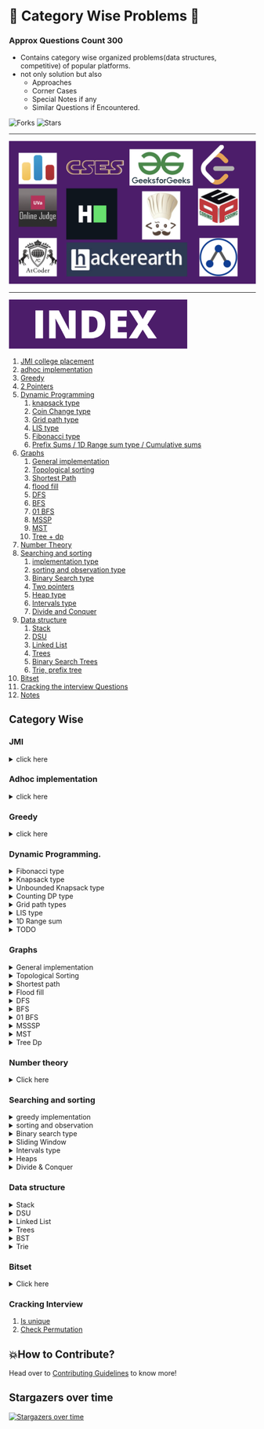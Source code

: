 # 🏅 Category Wise Problems 🎯

### Approx Questions Count **300**

- Contains category wise organized problems(data structures, competitive) of popular platforms.
- not only solution but also
  - Approaches
  - Corner Cases
  - Special Notes if any
  - Similar Questions if Encountered.

![Forks](https://img.shields.io/github/forks/mayankdutta/category-wise-problems?style=for-the-badge)
![Stars](https://img.shields.io/github/stars/mayankdutta/category-wise-problems?color=gold&style=for-the-badge)

<hr>
<img alt="OJ" src="assets/OJ.png">
<hr>

<img alt="OJ" src="assets/index.png" height="100">

1. [JMI college placement](#jmi)
2. [adhoc implementation](#adhoc-implementation)
3. [Greedy](#greedy)
4. [2 Pointers](#two-pointers)
5. [Dynamic Programming](#dynamic-programming)
   1. [knapsack type](#dynamic-programming)
   2. [Coin Change type](#dynamic-programming)
   3. [Grid path type](#dynamic-programming)
   4. [LIS type](#dynamic-programming)
   5. [Fibonacci type](#dynamic-programming)
   6. [Prefix Sums / 1D Range sum type / Cumulative sums](#dynamic-programming)
6. [Graphs](#graphs)
   1. [General implementation](#graphs)
   2. [Topological sorting](#graphs)
   3. [Shortest Path](#graphs)
   4. [flood fill](#graphs)
   5. [DFS](#graphs)
   6. [BFS](#graphs)
   7. [01 BFS](#graphs)
   8. [MSSP](#graphs)
   9. [MST](#graphs)
   10. [Tree + dp](#graphs)
7. [Number Theory](#number-theory)
8. [Searching and sorting](#searching-and-sorting)
   1. [implementation type](#searching-and-sorting)
   2. [sorting and observation type](#searching-and-sorting)
   3. [Binary Search type](#searching-and-sorting)
   4. [Two pointers](#searching-and-sorting)
   5. [Heap type](#searching-and-sorting)
   6. [Intervals type](#searching-and-sorting)
   7. [Divide and Conquer](#searching-and-sorting)
9. [Data structure](#data-structure)
   1. [Stack](#data-structure)
   2. [DSU](#data-structure)
   3. [Linked List](#data-structure)
   4. [Trees](#data-structure)
   5. [Binary Search Trees](#data-structure)
   6. [Trie, prefix tree](#data-structure)
10. [Bitset](#bitset)
11. [Cracking the interview Questions ](#cracking-interview)
12. [Notes](/notes)

## Category Wise

### JMI

<details>
<summary> click here </summary>

1. [company data 2020](/JMI_on_campus/List_Of_Companies_2021.md)
1. [company data 2021](/JMI_on_campus/List_Of_Companies_2022.md)
1. [Sapient](/JMI_on_campus/sapient.md)
1. [Delhivery](/JMI_on_campus/delhivery/)
1. [Infoedge](/JMI_on_campus/infoedge/)
1. [JTG\_](/JMI_on_campus/JTG/)
1. [Innovacer](/JMI_on_campus/Innovaccer_off_campus.md)
1. [Optum](/JMI_on_campus/optum.md)
1. [Accenture](/JMI_on_campus/accenture)
1. [Wiley Mthree](/JMI_on_campus/Wiley_mthree)
1. [Mobikwik](/JMI_on_campus/mobikwik/)
1. [Samsung](/JMI_on_campus/samsung/)

</details>

### Adhoc implementation

<details>
<summary> click here </summary>

1. [Caesar Cipher](/Atcoder/implementation/caesar_cipher.md)
1. [Polycarp and String Transformation](/Codeforces/implementation/polycarp_and_string_transformation.md)
1. [Vitamins](/Codeforces/implementation/vitamins.md)
1. [Divide and print](/pepcoding/implementation/divide_print.md)
1. [Gas station](/LeetCode/implementation/gas_station.md)
1. [majority element](/LeetCode/implementation/majority_element.md#moore)
1. [majority element 2](/LeetCode/implementation/majority_element2.md#moore)
1. [move zeros](/LeetCode/implementation/move_zeros.md)
1. [sort integers by power](/LeetCode/implementation/sort_integers_power.md)
1. [Kill the Monsters](/Codeforces/implementation/kill_the_monsters.md)
1. [Partition String ](/binary_search/implementation/partition_string.md)
1. [valid palindrome II](/LeetCode/implementation/valid_palindrome2.md)
1. [Collision 2](/Atcoder/implementation/collisions2.md)
1. [Moves on Binary Tree ](/Atcoder/implementation/moves_binary_tree.md)

</details>

### Greedy

<details>
<summary> click here </summary>

1. [Best time to sell the stock](/LeetCode/dp/best_time_to_sell_stock.md)

</details>

### Dynamic Programming.

<details>
<summary> Fibonacci type </summary>

1. [Typical Stairs](/Atcoder/dp/typicalStairs.md)
1. [Boredom](/Codeforces/dp/boredom.md)
1. [Constanze's Machine](/Codeforces/dp/Constanze_Machine.md)
1. [Basketball](Codeforces/dp/basketball.md)
1. [Domino and Tromino Tiling](/LeetCode/dp/domino.md)
1. [House robber](/LeetCode/dp/house_robber.md)
1. [Delete and earn](/LeetCode/dp/delete_and_earn.md)
1. [Min Cost Climbing Stairs](/LeetCode/dp/min_cost_climbing.md)
1. [Arithmetic Slices ](/LeetCode/dp/arithmetic_slices.md#dp)
1. [Unique BST](/LeetCode/bst/unique_bst.md#dp)
1. [Number of people aware of secrets](/LeetCode/dp/number_people_aware.md)

</details>

<details>
<summary> Knapsack type </summary>

1. [Two Sets 2](/CSES/dp/two_sets2.md)
1. [Book Shop](/CSES/dp/book_shop.md)
1. [money sums](/CSES/dp/money_sums.md)
1. [dividing coins](/uva/dp/dividing_coins.md)
1. [divisible group sums](/uva/dp/divisible_group_sums.md)
1. [wedding shopping](/uva/dp/wedding_shopping.md)
1. [sum of different Primes](/uva/dp/sum_of_different_primes.md)
1. [hoof paper scissor](/USACO/dp/hoof_paper_scissor.md)
1. [maximum score from performing multiplication operations](/LeetCode/dp/max_score_performing_multiple.md)
1. [Divide the array in K segments such that the sum of minimums is maximized](/GeeksForGeeks/dp/divide_array_k_subsegements.md)
1. [Best Time to Buy and Sell Stock IV](/LeetCode/dp/best_time_to_buy_sell_stock4.md)
1. [Best Time to Buy and Sell Stock with Cooldown](/LeetCode/dp/best_time_to_buy_sell_cooldown.md)
1. [Best Time to Buy and Sell Stock with Transaction Fee](/LeetCode/dp/best_time_to_buy_sell_fee.md)
1. [Longest Palindromic Subsequence](/LeetCode/dp/longest_palindromic_subseq.md)
1. [Last Stone Weight II ](/LeetCode/dp/last_stone_weight2.md)

</details>

<details>
<summary>Unbounded Knapsack type</summary>

1. [Coin change](/LeetCode/dp/coin_change.md)
1. [Coin change 2](/LeetCode/dp/coin_change2.md)
1. [Knapsack with duplicate Items](/GeeksForGeeks/dp/knapsack_with_duplicate.md)
1. [Removing Digits](/CSES/dp/removing_digits.md)
1. [Minimizing coins](/LeetCode/dp/minimizing_coins.md)
1. [Combination sum 4](/LeetCode/dp/combination_sum4.md)
1. [Dollars](/uva/dp/dollars.md)
1. [Fruit Feast](/USACO/dp/fruit_feast.md)
1. [Minimum Difficulty of a Job Schedule](/LeetCode/dp/min_difficulty_job_schedule.md)
1. [Number of Dice Rolls With Target Sum](/LeetCode/dp/dice_rolls_target_sum.md)

</details>

<details>
<summary> Counting DP type </summary>

1. [Coin change 2](/LeetCode/dp/coin_change2.md)
1. [Decode Ways](/LeetCode/dp/decode_ways.md)

</details>

<details>
<summary> Grid path types </summary>

1. [edit distance](/CSES/dp/book_shop.md)
1. [grid paths](/CSES/dp/grid_paths.md)
1. [LCS](/LeetCode/dp/lcs.md)
1. [Maximal square](/LeetCode/dp/maximal_square.md)
1. [Unique Paths](/LeetCode/dp/unique_paths.md#unique-paths-1)
1. [Unique Paths 2](/LeetCode/dp/unique_paths.md#unique-paths-2)
1. [Minimum Path sum](/LeetCode/dp/min_path_sum.md)
1. [Minimum Falling Path Sum](/LeetCode/dp/min_falling_path_sum.md)
1. [Maximum Length of Repeated Subarray ](/LeetCode/dp/max_subarray_two_array.md)
1. [Champagne Tower ](/LeetCode/dp/champagne_tower.md)

</details>

<details>
<summary> LIS type </summary>

1. [what goes up](/uva/dp/what_goes_up.md)
2. [Kth increasing](/LeetCode/lis/k_increasing.md)
3. [Word Break](/LeetCode/dp/word_break.md)

</details>

<details>
<summary> 1D Range sum </summary>

1. [Maximum Absolute Sum of Any Subarray ](/LeetCode/dp/max_abs_sum.md)
1. [Maximum Product Subarray](/LeetCode/dp/max_product_subarray.md)
1. [Maximum Sum Circular Subarray](/LeetCode/dp/)
1. [Number of Smooth Descent Periods of a Stock](/LeetCode/dp/smooth_descent.md)
1. [Blackboard GCD](/Atcoder/prefix/blackboard_gcd.md)
1. [Make Power of 2](/Codeforces/prefix/make_power_of_two.md)
1. [Subsequence Summing to 7](/USACO/prefix_sums/subs_summing_to_sevens.md)
1. [Good Days to Rob the Bank](/LeetCode/prefix/good_days_rob_bank.md)
1. [And it's non-zero](/Codeforces/prefix/and_its_nonzero.md)
1. [Contiguous array](/LeetCode/prefix/contiguous_array.md)
1. [Tsundoku](/Atcoder/prefix/tsundoku.md)
1. [Intervals Between Identical Elements](/LeetCode/prefix/intervals_identical_elements.md)
1. [Maximum Sum of Two Non-Overlapping Subarrays](/LeetCode/prefix/subarrays_odd_sum.md)
1. [Reducing dishes](/LeetCode/dp/reducing_dishes.md)
1. [Best time to Buy and sell stocks](/LeetCode/prefix/best_time_to_buy_sell_stock.md#prefix-sums)
1. [Make Sum Divisible by P ](/LeetCode/prefix/make_sum_divisible.md)
1. [Arithmetic Slices ](/LeetCode/dp/arithmetic_slices.md#dp-with-state-compression)
1. [Count of Subarrays having sum equal to its length ](/GeeksForGeeks/prefix/subarrays_sum_equals_length.md)
1. [Number of Subarrays having absolute sum greater than K ](/GeeksForGeeks/prefix/subarrays_sum_greater.md)
1. [Trapping Rain water](/LeetCode/stack/trapping_rain_water.md)

</details>

<details>
<summary> TODO </summary>

1. [AAB](/Atcoder/dp/aab.md)
2. [Cooking](/Atcoder/dp/cooking.md)
3. [FG operation](/Atcoder/dp/fg_operation.md)
4. [Shipping Center](/Atcoder/dp/shipping_center.md)
5. [Strange Lunchbox](/Atcoder/dp/aab.md)

</details>

### Graphs

<details>
<summary>General implementation</summary>

1. [Detonate the maximum bombs](/LeetCode/graph/detonate_maximum_bomb.md)
1. [Replace the numbers](/Codeforces/graphs/replace_the_numbers.md)
1. [Moo Cast](/USACO/graph/moocast.md)

</details>

<details>
<summary>Topological Sorting</summary>

1. [Course schedule](/CSES/graphs/course_schedule.md)
1. [Game routes](/CSES/graphs/game_routes.md)
1. [Longest flight route](/CSES/graphs/longest_flight_route.md)
1. [Parallel course 3](/LeetCode/graph/parallel_courses_3.md)
1. [Restricted permutation](/Atcoder/graph/Restricted_Permutation.md)
1. [Longest Path ](/Atcoder/dp_series.md)
1. [Gardner and trees](/Codeforces/graphs/gardner_and_tree.md)
1. [Minimum height tree](/LeetCode/graph/minimum_height_tree.md)
1. [Find All Possible Recipes from Given Supplies](/LeetCode/graph/recipes_supplies.md)

</details>

<details>
<summary>Shortest path</summary>

1. [Flight discount](/CSES/graphs/flight_discount.md)
1. [Investigation](/CSES/graphs/investigation.md)
1. [Djikstra](/Codeforces/graphs/djikstra.md)
1. [Network delay time](/LeetCode/graph/network_delay_time.md)
1. [Puzzle on Graph](/Atcoder/graph/8-Puzzle-on-Graph.md)
1. [Swim in the rising water](LeetCode/graph/swim_in_rising_water.md#shortest-path)

</details>

<details>
<summary>Flood fill</summary>

1. [Making a Large Island](/LeetCode/graph/making_a_large_island.md)
2. [Number of islands](/LeetCode/graph/number_of_islands.md)

</details>

<details>
<summary>DFS</summary>

1. [Round Trip](/CSES/graphs/round_trip.md)
2. [Kings Path](/Codeforces/graphs/kings_path.md)
3. [Neighbours](/Atcoder/graph/neighbours.md)
4. [Keys and Rooms](/LeetCode/graph/keys_and_rooms.md#dfs)

</details>

<details>
<summary>BFS</summary>

1. [Graph Girth](/CSES/graphs/graph_girth.md)
2. [Word Ladder](/LeetCode/graph/word_ladder.md)
3. [Making a large island](/LeetCode/dsu/making_large_island.md#bfs)
4. [Swim in the Rising Water](LeetCode/graph/swim_in_rising_water.md#binary-search-on-the-answer)
5. [Multiply and Rotate](/Atcoder/graph/multiply_rotate.md)
6. [Keys and Rooms](/LeetCode/graph/keys_and_rooms.md#bfs)

</details>

<details>
<summary>01 BFS</summary>

1. [Wizard in maze](/Atcoder/graph/wizard_in_maze.md)

</details>

<details>
<summary>MSSSP</summary>

1. [01 Matrix](/LeetCode/graph/01matrix.md)
2. [Shortest distance to a character](/LeetCode/graph/shortest_distance_character.md#multisource-bfs)

</details>

<details>
<summary>MST</summary>

1. [3-types](/hackerearth/README.md)
2. [Minimum Cost to Connect Path](/LeetCode/graph/min_cost_to_connect_path.md)

</details>

<details>
<summary>Tree Dp</summary>

1. [Number of Nodes in the Sub-Tree With the Same Label](/LeetCode/trees/nodes_subtree_same_label.md)

</details>

### Number theory

<details>
<summary>Click here</summary>

1. [Amusement park](/Atcoder/maths_greedy/amusement_park.md)
1. [Divisor counts](/Codeforces/number_theory/divisor_count.md)
1. [Pairs of Songs With Total Durations Divisible by 60](/LeetCode/number_theory/pairs_divisible_by_60.md)
1. [Max GCD Pair](/codestudio/number_theory/max_gcd_pair.md)
1. [Make it Equal](/LeetCode/number_theory/smallest_integer_divisibe_k.md)
1. [Count Nice Pairs in an Array](/LeetCode/number_theory/nice_pairs.md)
1. [Robbery](/pepcoding/number_theory/robbery.md)
1. [Max GCD 2](/Atcoder/number_theory/max_gcd2.md)
1. [Multiple length](/codestudio/number_theory/multiple_length.md)

</details>

### Searching and sorting

<details>
<summary>greedy implementation</summary>

1. [Shortest distance to a character](/LeetCode/graph/shortest_distance_character.md#searching-sorting)
1. [Construct Smallest Number From DI String](/LeetCode/greedy/construct_DI_smallest.md)
1. [DI String Match](/LeetCode/greedy/DI_string_match.md)

</details>

<details>
<summary>sorting and observation</summary>

1. [Linear approximation](/Atcoder/searching_sorting/linear_approx.md)
2. [LR Insertion](/Atcoder/linkedList/LR_insertion.md#list-implementation)

</details>

<details>
<summary>Binary search type</summary>

1. [Binary Search](/LeetCode/binary_search/binary_search.md)
1. [Binary search in sorted rotated array](/LeetCode/binary_search/search_sorted_rotated.md)
1. [Apartments](/CSES/searching_and_sorting/apartments.md)
1. [Subarray sums 2](/CSES/searching_and_sorting/subarray_sums_2.md)
1. [Binary search in sorted array](/LeetCode/binary_search/binary_search_in_sorted_array.md)
1. [Koko eating bananas](LeetCode/binary_search/koko_eating_bananas.md)
1. [swim in the rising water](LeetCode/graph/swim_in_rising_water.md#binary-search-on-the-answer)
1. [count the words after adding a letter](/LeetCode/binary_search/count_words_after_adding_letter.md#binary-search)

</details>

<details>
<summary>Sliding Window</summary>

1. [Contains Duplicate II](/LeetCode/2p/contains_duplicate.md#contains-duplicate-2)
1. [maximum consecutive one's](/LeetCode/2p/maxConsecutiveOne.md)
1. [Minimum Operations to Reduce X to Zero](/LeetCode/2p/min_operation_x_to_zero.md)
1. [Longest X](/Atcoder/2p/longestX.md)
1. [Subarrays with k different Integers](/LeetCode/2p/subarrays_with_k_different_integers.md)
1. [Number of Substrings Containing All Three Characters](/LeetCode/2p/containing_all_three.md)
1. [Binary Subarrays with sum](/LeetCode/2p/binary_subarray_with_sum.md)
1. [Minimum Swaps to Group All 1's Together II](/LeetCode/2p/min_swaps.md)
1. [Find All Anagrams in a String ](/LeetCode/2p/find_all_anagrams.md)
1. [Permutation in String](/LeetCode/2p/permutation_in_string.md)
1. [Total Appeal of A String](/LeetCode/2p/total_appeal_string.md)
1. [Count Unique Characters of All Substrings of a Given String](/LeetCode/2p/count_unique_character.md)
1. [Sliding window Maximum](/LeetCode/2p/sliding_window_maximum.md)
1. [Geekland colosseum](/GeeksForGeeks/prefix/geekland_colosseum.md)
1. [Maximum sum of two non-overlapping subarrays of a given size](/CodeStudio/prefix/max_sum_non_overlapping_subarray.md)

</details>

<details>
<summary>Intervals type</summary>

1. [Non Overlapping Subintervals](/LeetCode/greedy/non_overlapping_intervals.md)
1. [Merge intervals](/LeetCode/greedy/merge_intervals.md)
1. [Car pooling](/LeetCode/greedy/car_pooling.md)
1. [Permutation in String](/LeetCode/greedy/min_arrows_burst_balloons.md)
1. [My Calendar I](/LeetCode/greedy/my_calendar1.md)

</details>

<details>
<summary>Heaps</summary>

1. [Top k frequent words](/LeetCode/heaps/top_k_words.md)
1. [Kth Largest Element in an Array](/LeetCode/heaps/kth_largest_element.md)
1. [Top K Frequent Elements ](/LeetCode/heaps/top_k_elements.md)
1. [Last Stone Weight](/LeetCode/heaps/last_stone_weight.md)
1. [K Closest Points to Origin](/LeetCode/heaps/k_closest_point.md)
1. [Furthest Building You Can Reach](/LeetCode/heaps/furthest_point_reachable.md)
1. [Geekland colosseum](/GeeksForGeeks/prefix/geekland_colosseum.md)
1. [Potions](/Codeforces/greedy/potions.md)
1. [Minimum Number of Refueling Stops](/LeetCode/heaps/min_number_refueling.md)
1. [Find Median from Data Stream ](/LeetCode/heaps/find_median_data_stream.md), todo

</details>

<details>
<summary>Divide & Conquer</summary>

1. [Thanos sort](/Codeforces/divide_and_conquer/thanos_sort.md)

</details>

### Data structure

<details>
<summary>Stack</summary>

1. [Longest valid paranthesis](/LeetCode/stack/longest_valid_paranthesis.md)
1. [Asteroid Collision](/LeetCode/stack/asteroid_collission.md)
1. [Sliding window Maximum](/LeetCode/2p/sliding_window_maximum.md#monotonic-deque)
1. [132 Pattern](/LeetCode/stack/132_pattern.md)
1. [asteroid collission](/LeetCode/stack/asteroid_collission.md)
1. [largest area histogram](/LeetCode/stack/largest_area_histogram.md)
1. [Next greater element](/LeetCode/stack/next_greater_element.md)
1. [Remove duplicate letters](/LeetCode/stack/remove_duplicate_letters.md)
1. [Remove K digits](/LeetCode/stack/remove_k_digits.md)
1. [First negative integer in every window of size k ](/GeeksForGeeks/stack/negative_in_window.md)

</details>

<details>
<summary>DSU</summary>

1. [Little Alawn's Puzzle](/Codeforces/dsu/little_alwan_puzzle.md)
2. [Graph destruction](/Atcoder/dsu/graphDestruction.md)
3. [Accounts Merge](/LeetCode/dsu/accounts_merge.md)
4. [Neighbours](/Atcoder/graph/neighbours.md)
5. [Largest Component Size by Common Factor](/LeetCode/dsu/largest_component_common_factor.md)
6. [Making a large island](/LeetCode/dsu/making_large_island.md#dsu)
7. [Most Stones Removed with Same Row or Column ](/LeetCode/graph/remove_stones_same_row_col.md)
8. [smallest string with swaps](/LeetCode/dsu/smallest_string_with_swap.md)

</details>

<details>
<summary>Linked List</summary>

1. [Add two numbers](/LeetCode/linkedList/add_two_numbers.md)
1. [Delete node in linked list](/LeetCode/linkedList/delete_node_in_linked_list.md)
1. [Intersection of two linked list](/LeetCode/linkedList/intersection_of_two_LL.md)
1. [Linked list cycle](/LeetCode/linkedList/LLcycle.md)
1. [Middle of the linked list](/LeetCode/linkedList/middle_of_the_linked_list.md)
1. [Reverse linked list](/LeetCode/linkedList/reverse_ll.md)
1. [Odd Even Linked List](/LeetCode/linkedList/odd_even_linkedlist.md)
1. [Palindrome linked list](/LeetCode/linkedList/palindrome.md)
1. [Merge two sorted arrays](/LeetCode/linkedList/merge_two_sorted_list.md)
1. [Sort List](https://leetcode.com/problems/sort-list/)
1. [Merge k sorted list](/LeetCode/linkedList/merge_k_sorted_list.md)
1. [LR Insertion](/Atcoder/linkedList/LR_insertion.md#doubly-linked-list-implementation)
1. [Copy List with Random Pointer](/LeetCode/linkedList/copy_ll_random.md)
1. [LRU cache](/LeetCode/linkedList/LRU.md)

</details>

<details>
<summary>Trees</summary>

1. [Pre-order Traversal](/LeetCode/trees/preorder.md)
1. [In-order Traversal](/LeetCode/trees/inorder.md)
1. [Post-order Traversal](/LeetCode/trees/postorder.md)
1. [Level order](/LeetCode/trees/levelorder.md)
1. [Left view](/GeeksForGeeks/trees/leftview.md)
1. [Right view](/GeeksForGeeks/trees/rightview.md)
1. [Top view](/GeeksForGeeks/trees/topview.md)
1. [Bottom view](/GeeksForGeeks/trees/bottomview.md)
1. [Depth of binary tree](/LeetCode/trees/depth_of_binarytree.md)
1. [Balanced binary tree](/LeetCode/trees/balanced_binarytree.md)
1. [Same Tree](/LeetCode/trees/same_tree.md)
1. [diameter of the binary tree](/LeetCode/trees/diameter_of_tree.md)
1. [binary tree tilt](/LeetCode/trees/binary_tree_tilt.md)
1. [Populating Next Right Pointers in Each Node](/LeetCode/trees/populate_next_right.md)
1. [Lowest common ancestor](/LeetCode/trees/lowest_common_ancestor.md)
1. [Maximum difference between node and ancestor](/LeetCode/trees/maximum_diff_node_ancestor.md)
1. [vertical order traversal](/LeetCode/trees/vertical_order_traversal.md)
1. [Binary Tree Zigzag Level Order Traversal](/LeetCode/trees/zig_zag.md)
1. [Symmetric Tree ](/LeetCode/trees/symmetric_tree.md)
1. [Maximum Width of Binary Tree ](/LeetCode/trees/max_width.md)
1. [Count Complete Tree Nodes](/LeetCode/trees/node_complete_binary_tree.md)
1. [Create Binary Tree From Descriptions ](/LeetCode/trees/create_binary_tree_from_description.md)
1. [Duplicate Subtree](/LeetCode/trees/duplicate_subtree.md)
1. [Delete leaves with given value](/LeetCode/trees/delete_leaves_with_given_value.md)
1. [Binary Tree Pruning](/LeetCode/trees/binary_tree_pruning.md)
1. [Distance b/w two nodes](/codestudio/trees/distance_two_nodes.md)
1. [All distance at k in Binary tree](/LeetCode/trees/all_nodes_distance_k.md)
1. [Max Depth N ary tree](/LeetCode/trees/max_depth_n_ary_tree.md)
1. [Binary Tree to mirror tree](/LeetCode/trees/binary_tree_mirror_tree.md)
1. [Morris In order](/LeetCode/trees/morris_inorder.md)
1. [Morris Pre order](/LeetCode/trees/morris_preorder.md)
1. [Binary Tree to DLL](/GeeksForGeeks/trees/bt_to_dll.md)

</details>

<details>
<summary>BST</summary>

1. [insert into binary search tree](/LeetCode/bst/insert_into_bst.md)
1. [Validate Binary Search Tree ](/LeetCode/bst/validate_bst.md)
1. [Convert Sorted Array to Binary Search Tree](/LeetCode/bst/array_to_bst.md)
1. [Minimum Distance Between BST Nodes ](/LeetCode/bst/min_distance_nodes.md)
1. [Delete node in BST](/LeetCode/bst/delete_node.md)
1. [Unique BST](/LeetCode/bst/unique_bst.md#catalan-number)
1. [Serialize and Deserialize Binary Tree](/LeetCode/bst/serialize_deserialize.md)
1. [BST to greater sum tree](/LeetCode/bst/BST_greater_sum_tree.md)
1. [Minimum absolute difference](/LeetCode/bst/min_absolute_diff.md)

</details>

<details>
<summary>Trie</summary>

1. [Implement Trie (Prefix Tree) ](/LeetCode/trie/implementing_trie.md)
2. [Design Add and Search Words Data Structure](/LeetCode/trie/design_dictionary.md)

</details>

### Bitset

<details>
<summary>Click here</summary>

1. [complement of base 10](/LeetCode/bitset/complement_of_base10.md)
1. [Hammering distance](/LeetCode/bitset/hammeringDistance.md)
1. [Number of valid words for each puzzle](/LeetCode/bitset/NumberOfValidWordsForEachPuzzle.md)
1. [Total hammering distance](/LeetCode/bitset/totalHammeringDistance.md)
1. [and it's non-zero](/Codeforces/prefix/and_its_nonzero.md)
1. [Make it equal](/codestudio/bits/make_it_equal.md)
1. [count the words after adding a letter](/LeetCode/binary_search/count_words_after_adding_letter.md#bit-manipulation)
1. [majority element](/LeetCode/implementation/majority_element.md#bits)
1. [Find XOR Sum of All Pairs Bitwise AND](/LeetCode/bitset/xor_sum_all_pairs_biwise_and.md)

</details>

### Cracking Interview

1. [Is unique](./CrackingTheCodingInterview/Array/1.%20Is_unique/README.md)
2. [Check Permutation](./CrackingTheCodingInterview/Array/2.%20Check_permutation/README.md)

## 💥How to Contribute?

Head over to [Contributing Guidelines](/CONTRIBUTING.md) to know more!

## Stargazers over time

[![Stargazers over time](https://starchart.cc/mayankdutta/category-wise-problems.svg)](https://starchart.cc/mayankdutta/category-wise-problems)
